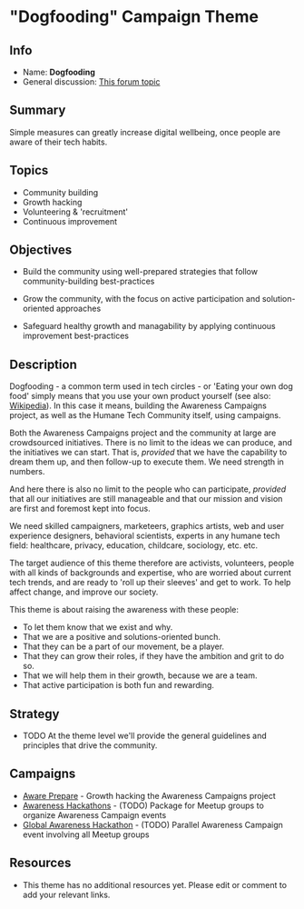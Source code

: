 # "Dogfooding" Campaign Theme

<!-- Please fill in the information below each header according to the instructions.

       - Do NOT remove section headers. Instead add the placeholder text if the section is not needed.
       - You can leave the comments. They can be helpful when editing the issue later on.
       - Replace brackets with appropriate information (unless part of a link), leaving formatting intact.
       - The non-comments texts below provide examples, unless they are placeholder text

    Note: You will not be wasting your time documenting all this. The information in this issue
             should be copied to the Theme README.md after your feedback is incorporated.
-->

## Info 

<!-- Provide short name that reflects the gist of the theme, used as working title.
      Also add the link to community forum topic that is used for general discussion. -->

- Name: **Dogfooding**
- General discussion: [This forum topic](https://community.humanetech.com/t/dogfooding-using-campaigns-to-strengthen-our-projects-and-community/2825)

## Summary 

<!-- Clear and concise explanation in 1-3 lines of text -->

Simple measures can greatly increase digital wellbeing, once people are aware of their tech habits.

## Topics

<!-- Bullet list with (humane) tech topics and/or harms that are targeted -->

- Community building
- Growth hacking
- Volunteering & 'recruitment'
- Continuous improvement

## Objectives

<!-- Bullet list of what to achieve with the campaigns in this theme, separated by empty lines. -->

- Build the community using well-prepared strategies that follow community-building best-practices

- Grow the community, with the focus on active participation and solution-oriented approaches

- Safeguard healthy growth and managability by applying continuous improvement best-practices

## Description

<!-- A longer, more elaborate description (one or more paragraphs of text) -->

Dogfooding - a common term used in tech circles - or 'Eating your own dog food' simply means that you use your own product yourself (see also: [Wikipedia](https://en.wikipedia.org/wiki/Eating_your_own_dog_food)). In this case it means, building the Awareness Campaigns project, as well as the Humane Tech Community itself, using campaigns.

Both the Awareness Campaigns project and the community at large are crowdsourced initiatives. There is no limit to the ideas we can produce, and the initiatives we can start. That is, _provided_ that we have the capability to dream them up, and then follow-up to execute them. We need strength in numbers.

And here there is also no limit to the people who can participate, _provided_ that all our initiatives are still manageable and that our mission and vision are first and foremost kept into focus.

We need skilled campaigners, marketeers, graphics artists, web and user experience designers, behavioral scientists, experts in any humane tech field: healthcare, privacy, education, childcare, sociology, etc. etc.

The target audience of this theme therefore are activists, volunteers, people with all kinds of backgrounds and expertise, who are worried about current tech trends, and are ready to 'roll up their sleeves' and get to work. To help affect change, and improve our society.

This theme is about raising the awareness with these people:

- To let them know that we exist and why.
- That we are a positive and solutions-oriented bunch.
- That they can be a part of our movement, be a player.
- That they can grow their roles, if they have the ambition and grit to do so.
- That we will help them in their growth, because we are a team.
- That active participation is both fun and rewarding.

## Strategy

<!-- (optional) If there is a common strategy, outline it here (one or more paragraphs of text, use formatting - like lists - where appropriate). Leave the placeholder text if this section is not needed. -->

- TODO At the theme level we'll provide the general guidelines and principles that drive the community.

## Campaigns

<!-- Hyperlinked ToC to past, ongoing and future campaigns. Update this later to reflect changes. -->

- [Aware Prepare](https://github.com/humanetech-community/humanetech-community-awareness/tree/master/campaigns/aware-prepare/README.md) - Growth hacking the Awareness Campaigns project
- [Awareness Hackathons](campaigns/awareness-hackathons/README.md) - (TODO) Package for Meetup groups to organize Awareness Campaign events
- [Global Awareness Hackathon](campaigns/global-awareness-hackathon/README.md) - (TODO) Parallel Awareness Campaign event involving all Meetup groups

## Resources

<!-- (optional) Links to relevant folders, files and external information, or leave the placeholder text. -->

- This theme has no additional resources yet. Please edit or comment to add your relevant links.
